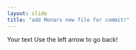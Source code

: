 ```yaml
---
layout: slide
title: "add Monars new file for commit!"
---
```

Your text
Use the left arrow to go back!

